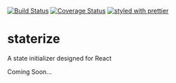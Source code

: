 [![Build Status](https://travis-ci.org/collardeau/staterize.svg?branch=master)](https://travis-ci.org/collardeau/staterize)
[![Coverage Status](https://coveralls.io/repos/github/collardeau/staterize/badge.svg?branch=master)](https://coveralls.io/github/collardeau/staterize?branch=master)
[![styled with prettier](https://img.shields.io/badge/styled_with-prettier-ff69b4.svg)](https://github.com/prettier/prettier)

# staterize

A state initializer designed for React

Coming Soon...
